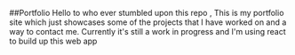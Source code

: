 ##Portfolio
Hello to who ever stumbled upon this repo , This is my portfolio site which just showcases some of the projects that I have worked on and a way to contact me. Currently it's still a work in progress and I'm using react to build up this web app

